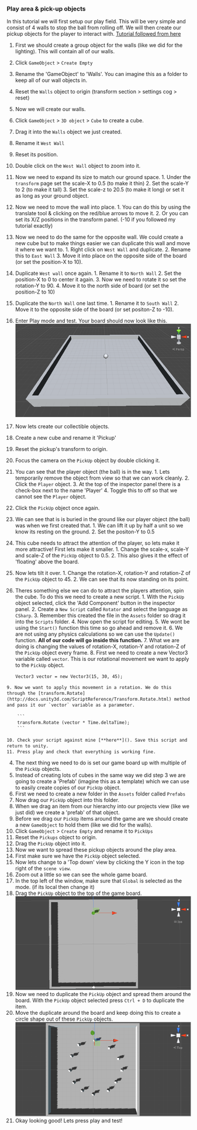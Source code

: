 ### Play area & pick-up objects
In this tutorial we will first setup our play field. This will be very simple and consist of 4 walls to stop the ball from rolling off. We will then create our pickup objects for the player to interact with.
[Tutorial followed from here](https://www.youtube.com/watch?v=4l2YJsgmusI)

1. First we should create a group object for the walls (like we did for the lighting). This will contain all of our walls.
  1. Click `GameObject` > `Create Empty`
  2. Rename the 'GameObject' to 'Walls'. You can imagine this as a folder to keep all of our wall objects in.
  3. Reset the `Walls` object to origin (transform section > settings cog > reset)
2. Now we will create our walls.
  1. Click `GameObject` > `3D object` > `Cube` to create a cube.
  2. Drag it into the `Walls` object we just created.
  3. Rename it `West Wall`
  4. Reset its position.
  5. Double click on the `West Wall` object to zoom into it.
  6. Now we need to expand its size to match our ground space.
    1. Under the `transform` page set the scale-X to 0.5 (to make it thin)
    2. Set the scale-Y to 2 (to make it tall)
    3. Set the scale-z to 20.5 (to make it long) or set it as long as your ground object.
  7. Now we need to move the wall into place.
    1. You can do this by using the translate tool & clicking on the red/blue arrows to move it.
    2. Or you can set its X/Z positions in the transform panel. (-10 if you followed my tutorial exactly)
  8. Now we need to do the same for the opposite wall. We could create a new cube but to make things easier we can duplicate this wall and move it where we want to.
    1. Right click on `West Wall` and duplicate.
    2. Rename this to `East Wall`
    3. Move it into place on the opposite side of the board (or set the position-X to 10).
  9. Duplicate `West wall` once again.
    1. Rename it to `North Wall`
    2. Set the position-X to 0 to center it again.
    3. Now we need to rotate it so set the rotation-Y to 90.
    4. Move it to the north side of board (or set the position-Z to 10)
  10. Duplicate the `North Wall` one last time.
    1. Rename it to `South Wall`
    2. Move it to the opposite side of the board (or set positon-Z to -10).
  11. Enter Play mode and test. Your board should now look like this.
      ![Board image](../imgs/board.png)
3. Now lets create our collectible objects.
  1. Create a new cube and rename it 'Pickup'
  2. Reset the pickup's transform to origin.
  3. Focus the camera on the `PickUp` object by double clicking it.
  4. You can see that the player object (the ball) is in the way.
    1. Lets temporarily remove the object from view so that we can work cleanly.
    2. Click the `Player` object.
    3. At the top of the inspector panel there is a check-box next to the name 'Player'
    4. Toggle this to off so that we cannot see the `Player` object.
  5. Click the `PickUp` object once again.
  6. We can see that is is buried in the ground like our player object (the ball) was when we first created that.
    1. We can lift it up by half a unit so we know its resting on the ground.
    2. Set the positon-Y to 0.5
  7. This cube needs to attract the attention of the player, so lets make it more attractive! First lets make it smaller.
    1. Change the scale-x, scale-Y and scale-Z of the `PickUp` object to 0.5.
    2. This also gives it the effect of 'floating' above the board.
  8. Now lets tilt it over.
    1. Change the rotation-X, rotation-Y and rotation-Z of the `PickUp` object to 45.
    2. We can see that its now standing on its point.
  9. Theres something else we can do to attract the players attention, spin the cube. To do this we need to create a new script.
    1. With the `PickUp` object selected, click the 'Add Component' button in the inspector panel.
    2. Create a `New Script` called `Rotator` and select the language as `CSharp`.
    3. Remember this created the file in the `Assets` folder so drag it into the `Scripts` folder.
    4. Now open the script for editing.
    5. We wont be using the `Start()` function this time so go ahead and remove it.
    6. We are not using any physics calculations so we can use the `Update()` function. **All of our code will go inside this function.**
    7. What we are doing is changing the values of rotation-X, rotation-Y and rotation-Z of the `PickUp` object every frame.
    8. First we need to create a new Vector3 variable called `vector`. This is our rotational movement we want to apply to the `PickUp` object.

        ```
        Vector3 vector = new Vector3(15, 30, 45);
        ```

    9. Now we want to apply this movement in a rotation. We do this through the [transform.Rotate](http://docs.unity3d.com/ScriptReference/Transform.Rotate.html) method and pass it our `vector` variable as a parameter.

        ```
        transform.Rotate (vector * Time.deltaTime);
        ```

    10. Check your script against mine [**here**](). Save this script and return to unity.
    11. Press play and check that everything is working fine.
4. The next thing we need to do is set our game board up with multiple of the `PickUp` objects.
  1. Instead of creating lots of cubes in the same way we did step 3 we are going to create a 'Prefab' (imagine this as a template) which we can use to easily create copies of our `PickUp` object.
  2. First we need to create a new folder in the `Assets` folder called `Prefabs`
  3. Now drag our `PickUp` object into this folder.
  4. When we drag an item from our hierarchy into our projects view (like we just did) we create a 'prefab' of that object.
  5. Before we drag our `PickUp` items around the game are we should create a new `GameObject` to hold them (like we did for the walls).
  6. Click `GameObject` > `Create Empty` and rename it to `PickUps`
  7. Reset the `Pickups` object to origin.
  8. Drag the `PickUp` object into it.
5. Now we want to spread these pickup objects around the play area.
  1. First make sure we have the `PickUp` object selected.
  2. Now lets change to a 'Top down' view by clicking the Y icon in the top right of the `scene view`.
  3. Zoom out a little so we can see the whole game board.
  4. In the top left of the window, make sure that `Global` is selected as the mode. (if its local then change it)
  5. Drag the `PickUp` object to the top of the game board.
      ![Pickup 1](../imgs/pickup1.png)
  6. Now we need to duplicate the `PickUp` object and spread them around the board. With the `PickUp` object selected press `Ctrl + D` to duplicate the item.
  7. Move the duplicate around the board and keep doing this to create a circle shape out of these `PickUp` objects.
      ![Pickup 2](../imgs/pickup2.png)
  8. Okay looking good! Lets press play and test!
